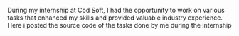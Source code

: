 During my internship at Cod Soft, I had the opportunity to work on various tasks that enhanced my skills and provided valuable industry experience.
Here i posted the source code of the tasks done by me during the internship
